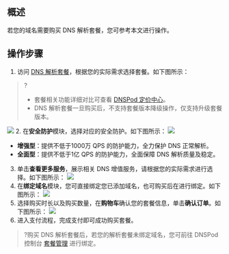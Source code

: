 ## 概述
若您的域名需要购买 DNS 解析套餐，您可参考本文进行操作。

## 操作步骤
1. 访问 [DNS 解析套餐](https://www.dnspod.cn/buy/select_package)，根据您的实际需求选择套餐。如下图所示：
>?
>- 套餐相关功能详细对比可查看 [DNSPod 定价中心](https://price.dnspod.cn/dns)。
>- DNS 解析套餐一旦购买后，不支持套餐版本降级操作，仅支持升级套餐版本。
>
![](https://main.qcloudimg.com/raw/e333d4acd1aff3cfd15fcbdc42575178.png)
2. 在**安全防护**模块，选择对应的安全防护。如下图所示：
![](https://qcloudimg.tencent-cloud.cn/raw/450f652c04a28e30784c3b65549e8d7e.png)
 - **增强型**：提供不低于1000万 QPS 的防护能力，全力保护 DNS 正常解析。
 - **全面型**：提供不低于1亿 QPS 的防护能力，全面保障 DNS 解析质量及稳定。
3. 单击**查看更多服务**，展示相关 DNS 增值服务，请根据您的实际需求进行选择。如下图所示：
![](https://main.qcloudimg.com/raw/69bec954602d8f8793a02ec618cfbcc0.png)
4. 在**绑定域名**模块，您可直接绑定您已添加域名，也可购买后在进行绑定。如下图所示：
![](https://main.qcloudimg.com/raw/86e53bfad58a55ca684dd98e8eda2004.png)
5. 选择购买时长以及购买数量，在**购物车**确认您的套餐信息，单击**确认订单**。如下图所示：
![](https://main.qcloudimg.com/raw/479e6f9ef62c9b0d0740302831b1a17b.png)
6. 进入支付流程，完成支付即可成功购买套餐。

>?购买  DNS 解析套餐后，若您的解析套餐未绑定域名，您可前往 DNSPod 控制台 [套餐管理](https://console.dnspod.cn/dns/plans) 进行绑定。
